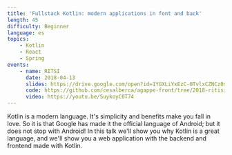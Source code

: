 ```yaml
---
title: 'Fullstack Kotlin: modern applications in font and back'
length: 45
difficulty: Beginner
language: es
topics:
    - Kotlin
    - React
    - Spring
events:
    - name: RITSI
      date: 2018-04-13
      slides: https://drive.google.com/open?id=1YGXLiYxEzC-0TvlxCZNCz0smH1aLdIfc-c_bk9WsNKM
      code: https://github.com/cesalberca/agappe-front/tree/2018-ritisi
      video: https://youtu.be/SuykoyC0T74
---
```


Kotlin is a modern language. It's simplicity and benefits make you fall in love. So it is that Google has made it the official language of Android; but it does not stop with Android! In this talk we'll show you why Kotlin is a great language, and we'll show you a web application with the backend and frontend made with Kotlin.
